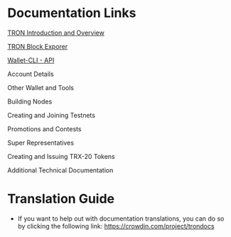 # Documentation Links

[TRON Introduction and Overview](https://github.com/tronprotocol/Documentation/tree/master/English_Documentation/TRON_Introduction)  

[TRON Block Exporer](https://github.com/tronprotocol/Documentation/tree/master/English_Documentation/TRON_Protocol)  

[Wallet-CLI - API](https://github.com/ybhgenius/Documentation/tree/master/English_Documentation/TRON_Blockchain_Explorer)

Account Details

Other Wallet and Tools

Building Nodes

Creating and Joining Testnets

Promotions and Contests

Super Representatives

Creating and Issuing TRX-20 Tokens

Additional Technical Documentation

# Translation Guide

+ If you want to help out with documentation translations, you can do so by clicking the following link: https://crowdin.com/project/trondocs
